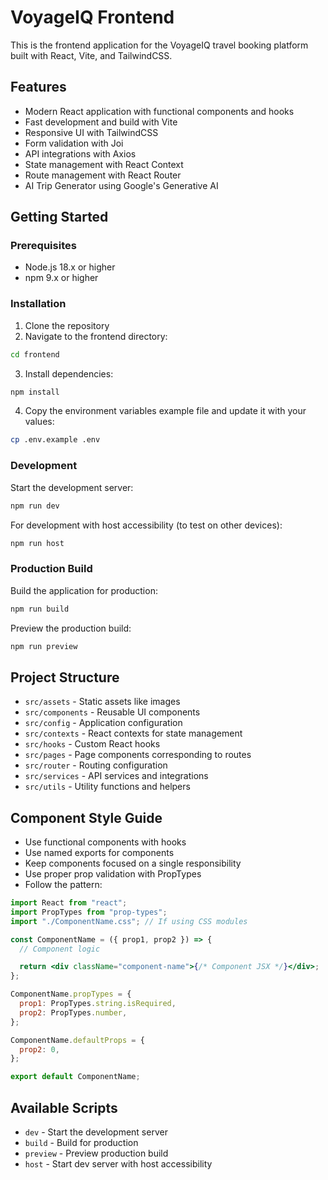 # VoyageIQ Frontend

This is the frontend application for the VoyageIQ travel booking platform built with React, Vite, and TailwindCSS.

## Features

- Modern React application with functional components and hooks
- Fast development and build with Vite
- Responsive UI with TailwindCSS
- Form validation with Joi
- API integrations with Axios
- State management with React Context
- Route management with React Router
- AI Trip Generator using Google's Generative AI

## Getting Started

### Prerequisites

- Node.js 18.x or higher
- npm 9.x or higher

### Installation

1. Clone the repository
2. Navigate to the frontend directory:

```bash
cd frontend
```

3. Install dependencies:

```bash
npm install
```

4. Copy the environment variables example file and update it with your values:

```bash
cp .env.example .env
```

### Development

Start the development server:

```bash
npm run dev
```

For development with host accessibility (to test on other devices):

```bash
npm run host
```

### Production Build

Build the application for production:

```bash
npm run build
```

Preview the production build:

```bash
npm run preview
```

## Project Structure

- `src/assets` - Static assets like images
- `src/components` - Reusable UI components
- `src/config` - Application configuration
- `src/contexts` - React contexts for state management
- `src/hooks` - Custom React hooks
- `src/pages` - Page components corresponding to routes
- `src/router` - Routing configuration
- `src/services` - API services and integrations
- `src/utils` - Utility functions and helpers

## Component Style Guide

- Use functional components with hooks
- Use named exports for components
- Keep components focused on a single responsibility
- Use proper prop validation with PropTypes
- Follow the pattern:

```jsx
import React from "react";
import PropTypes from "prop-types";
import "./ComponentName.css"; // If using CSS modules

const ComponentName = ({ prop1, prop2 }) => {
  // Component logic

  return <div className="component-name">{/* Component JSX */}</div>;
};

ComponentName.propTypes = {
  prop1: PropTypes.string.isRequired,
  prop2: PropTypes.number,
};

ComponentName.defaultProps = {
  prop2: 0,
};

export default ComponentName;
```

## Available Scripts

- `dev` - Start the development server
- `build` - Build for production
- `preview` - Preview production build
- `host` - Start dev server with host accessibility
